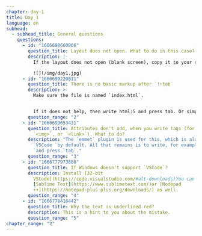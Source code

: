 ```yaml
---
chapter: day-1
title: Day 1
language: en
subhead:
  - subhead_title: General questions
    questions:
      - id: "1666698660906"
        question_title: Layout does not open. What to do in this case?
        description: |-
          If the layout does not open (blank screen), copy it to your drafts

          ![](/img/day1.jpg)
      - id: "1666699220811"
        question_title: There is no basic markup after `!+tab`
        description: >-
          Make sure the file is named `index.html`.


          If it does not help, then write html:5 and press tab. Or simply write html and select html:5 from the drop-down list (in the code editor in the `index.html` file)
        question_range: "2"
      - id: "1666699653431"
        question_title: Attributes don't add, when you write tags (for example `<﻿t>`,
          `<img>`, or `<link>`). What to do?
        description: "The `emmet` plugin is used for this, which is already installed in
          `VSCode `by default. All that remains is to write, for example: `img
          `and press `tab`."
        question_range: "3"
      - id: "1666777973886"
        question_title: I﻿f Windows doesn't support `VSCode`?
        description: I﻿nstall [32-bit
          VSCode](https://code.visualstudio.com/#alt-downloads)You can use
          [Sublime Text](https://www.sublimetext.com/)or [Nodepad
          ++](https://notepad-plus-plus.org/downloads/) as well.
        question_range: "4"
      - id: "1666778416442"
        question_title: Why the text is underlined red?
        description: This is a hint to you about the mistake.
        question_range: "5"
chapter_range: "2"
---
```

